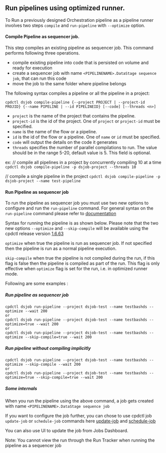 
  
## Run pipelines using optimized runner.

To Run a previously designed Orchestration pipeline as a pipeline runner involves two steps `compile` and `run-pipeline` with `--optimize` option.

#### Compile Pipeline as sequencer job.

This step compiles an existing pipeline as sequencer job. This command performs following three operations.
- compile existing pipeline into code that is persisted on volume and ready for execution
- create a sequencer job with name `<PIPELINENAME>.DataStage sequence job`, that can run this code
- move the job to the same folder where pipeline belongs
  
The following syntax compiles a pipeline or all the pipeline in a project:

```
cpdctl dsjob compile-pipeline {--project PROJECT | --project-id PROJID} {--name PIPELINE | --id PIPELINEID} [--code] [--threads <n>]
```
-  `project` is the name of the project that contains the pipeline.
-  `project-id` is the id of the project. One of `project` or `project-id` must be specified.
-  `name` is the name of the flow or a pipeline.
-  `id` is the id of the flow or a pipeline. One of `name` or `id` must be specified.
-  `code` will output the details on the code it generates
-  `threads` specifies the number of parallel compilations to run. The value should be in the range 5-20, default value is 5. This field is optional.

ex:
// compile all pipelines in a project by concurrently compiling 10 at a time
`cpdctl dsjob compile-pipeline -p dsjob-project --threads 10`

// compile a single pipeline in the project
`cpdctl dsjob compile-pipeline -p dsjob-project --name test-pipeline`

#### Run Pipeline as sequencer job

To run the pipeline as sequencer job you must use two new options to configure and run the `run-pipeline` command. For general syntax on the `run-pipeline` command please refer to [documentation](https://github.com/IBM/DataStage/blob/main/dsjob/dsjob.5.0.2.md#running-pipelines)

Syntax for running the pipeline is as shown below. Please note that the two new options `--optimize` and `--skip-compile` will be available using the cpdctl release version [1.6.63]([https://github.com/IBM/cpdctl/releases/tag/v1.6.63](https://github.com/IBM/cpdctl/releases/tag/v1.6.63)) 

`optimize` when true the pipeline is run as sequencer job. If not specified then the pipeline is run as a normal pipeline execution.

`skip-compile` when true the pipeline is not compiled during the run, if this flag is false then the pipeline is compiled as part of the run. This flag is only effective when `optimize` flag is set for the run, i.e. in optimized runner mode.

Following are some examples :

##### Run pipeline as sequencer job
```
cpdctl dsjob run-pipeline --project dsjob-test --name testbashds --optimize --wait 200
or
cpdctl dsjob run-pipeline --project dsjob-test --name testbashds --optimize=true --wait 200
or
cpdctl dsjob run-pipeline --project dsjob-test --name testbashds --optimize --skip-compile=true --wait 200
```

##### Run pipeline without compiling implicitly
```
cpdctl dsjob run-pipeline --project dsjob-test --name testbashds --optimize --skip-compile --wait 200
or
cpdctl dsjob run-pipeline --project dsjob-test --name testbashds --optimize=true --skip-compile=true --wait 200
```  

##### Some internals
When you run the pipeline using the above command, a job gets created with name `<PIPELINENAME>.DataStage sequence job`

If you want to configure the job further, you can chose to use cpdctl job `update-job` or `schedule-job` commands here [update-job](https://github.com/IBM/DataStage/blob/main/dsjob/dsjob.5.0.0.md#updating-jobs) and [schedule-job](https://github.com/IBM/DataStage/blob/main/dsjob/dsjob.5.0.2.md#scheduling-jobs)

You can also use UI to update the job from Jobs Dashboard.

Note: You cannot view the run through the Run Tracker when running the pipeline as a sequencer job
